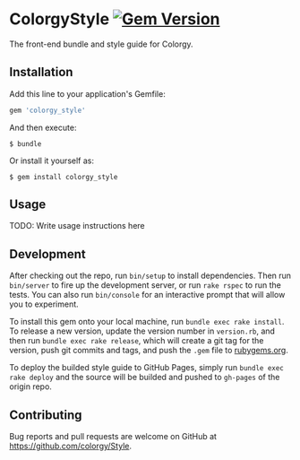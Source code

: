 # ColorgyStyle [![Gem Version](https://badge.fury.io/rb/colorgy_style.svg)](http://badge.fury.io/rb/colorgy_style)

The front-end bundle and style guide for Colorgy.

## Installation

Add this line to your application's Gemfile:

```ruby
gem 'colorgy_style'
```

And then execute:

    $ bundle

Or install it yourself as:

    $ gem install colorgy_style

## Usage

TODO: Write usage instructions here

## Development

After checking out the repo, run `bin/setup` to install dependencies. Then run `bin/server` to fire up the development server, or run `rake rspec` to run the tests. You can also run `bin/console` for an interactive prompt that will allow you to experiment.

To install this gem onto your local machine, run `bundle exec rake install`. To release a new version, update the version number in `version.rb`, and then run `bundle exec rake release`, which will create a git tag for the version, push git commits and tags, and push the `.gem` file to [rubygems.org](https://rubygems.org).

To deploy the builded style guide to GitHub Pages, simply run `bundle exec rake deploy` and the source will be builded and pushed to `gh-pages` of the origin repo.

## Contributing

Bug reports and pull requests are welcome on GitHub at https://github.com/colorgy/Style.

